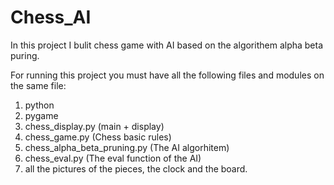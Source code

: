 # Chess_AI
In this project I bulit chess game with AI based on the algorithem alpha beta puring.

For running this project you must have all the following files and modules on the same file:
1. python
2. pygame
3. chess_display.py (main + display)
4. chess_game.py (Chess basic rules)
5. chess_alpha_beta_pruning.py (The AI algorhitem)
6. chess_eval.py (The eval function of the AI)
7. all the pictures of the pieces, the clock and the board.
